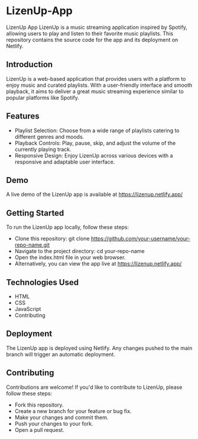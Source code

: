 # LizenUp-App

LizenUp App
LizenUp is a music streaming application inspired by Spotify, allowing users to play and listen to their favorite music playlists. 
This repository contains the source code for the app and its deployment on Netlify.

## Introduction
LizenUp is a web-based application that provides users with a platform to enjoy music and curated playlists. 
With a user-friendly interface and smooth playback, it aims to deliver a great music streaming experience similar 
to popular platforms like Spotify.

## Features
- Playlist Selection: Choose from a wide range of playlists catering to different genres and moods.
- Playback Controls: Play, pause, skip, and adjust the volume of the currently playing track.
- Responsive Design: Enjoy LizenUp across various devices with a responsive and adaptable user interface.

## Demo
A live demo of the LizenUp app is available at https://lizenup.netlify.app/


## Getting Started
To run the LizenUp app locally, follow these steps:

- Clone this repository: git clone https://github.com/your-username/your-repo-name.git
- Navigate to the project directory: cd your-repo-name
- Open the index.html file in your web browser.
- Alternatively, you can view the app live at https://lizenup.netlify.app/


## Technologies Used
- HTML
- CSS
- JavaScript
- Contributing

## Deployment
The LizenUp app is deployed using Netlify. Any changes pushed to the main branch will trigger an automatic deployment.

## Contributing
Contributions are welcome! If you'd like to contribute to LizenUp, please follow these steps:

- Fork this repository.
- Create a new branch for your feature or bug fix.
- Make your changes and commit them.
- Push your changes to your fork.
- Open a pull request.
